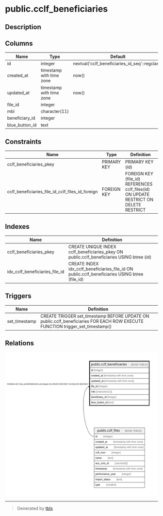 # public.cclf_beneficiaries

## Description

## Columns

| Name | Type | Default | Nullable | Children | Parents | Comment |
| ---- | ---- | ------- | -------- | -------- | ------- | ------- |
| id | integer | nextval('cclf_beneficiaries_id_seq'::regclass) | false |  |  |  |
| created_at | timestamp with time zone | now() | true |  |  |  |
| updated_at | timestamp with time zone | now() | true |  |  |  |
| file_id | integer |  | false |  | [public.cclf_files](public.cclf_files.md) |  |
| mbi | character(11) |  | false |  |  |  |
| beneficiary_id | integer |  | true |  |  |  |
| blue_button_id | text |  | true |  |  |  |

## Constraints

| Name | Type | Definition |
| ---- | ---- | ---------- |
| cclf_beneficiaries_pkey | PRIMARY KEY | PRIMARY KEY (id) |
| cclf_beneficiaries_file_id_cclf_files_id_foreign | FOREIGN KEY | FOREIGN KEY (file_id) REFERENCES cclf_files(id) ON UPDATE RESTRICT ON DELETE RESTRICT |

## Indexes

| Name | Definition |
| ---- | ---------- |
| cclf_beneficiaries_pkey | CREATE UNIQUE INDEX cclf_beneficiaries_pkey ON public.cclf_beneficiaries USING btree (id) |
| idx_cclf_beneficiaries_file_id | CREATE INDEX idx_cclf_beneficiaries_file_id ON public.cclf_beneficiaries USING btree (file_id) |

## Triggers

| Name | Definition |
| ---- | ---------- |
| set_timestamp | CREATE TRIGGER set_timestamp BEFORE UPDATE ON public.cclf_beneficiaries FOR EACH ROW EXECUTE FUNCTION trigger_set_timestamp() |

## Relations

![er](public.cclf_beneficiaries.svg)

---

> Generated by [tbls](https://github.com/k1LoW/tbls)
